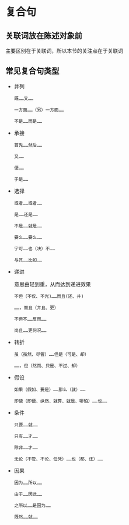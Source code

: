 # 复合句

## 关联词放在陈述对象前

  主要区别在于关联词，所以本节的关注点在于关联词
  
## 常见复合句类型

- 并列

      既……又……
    
      一方面……（另）一方面……
    
      不是……而是……
      
- 承接

      首先……然后……
      
      又……
      
      便……
      
      于是……
      
- 选择

      或者……或者……
      
      是……还是……
      
      不是……就是……
      
      要么……要么……
      
      宁可……也（决）不……
      
      与其……比如……
      
- 递进

  意思由轻到重，从而达到递进效果

      不但（不仅、不光)……而且(还、并)
      
      ……，而且（并且、更）
      
      不但不……反而……
      
      尚且……更何况……
      
- 转折

      虽（虽然、尽管）……但是（可是、却）
      
      ……，但（然而、只是、不过、却）
      
- 假设

      如果（假如、要是）……那么（就）……
      
      即使（即便、纵然、就算、就是、哪怕）……也……
      
- 条件

      只要……就……
      
      只有……才……
      
      除非……才……
      
      无论（不管、不论、任凭）……也（都、还）……
      
- 因果

      因为……所以……
      
      由于……因此……
      
      之所以……是因为……
      
      既然……就……
